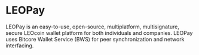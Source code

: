 # LEOPay
LEOPay is an easy-to-use, open-source, multiplatform, multisignature, secure LEOcoin wallet platform for both individuals and companies. LEOPay uses Bitcore Wallet Service (BWS) for peer synchronization and network interfacing.
